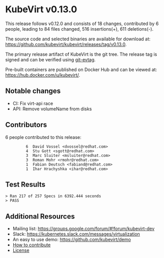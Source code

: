 KubeVirt v0.13.0
================

This release follows v0.12.0 and consists of 18 changes, contributed by
6 people, leading to 84 files changed, 516 insertions(+), 611 deletions(-).

The source code and selected binaries are available for download at:
<https://github.com/kubevirt/kubevirt/releases/tag/v0.13.0>.

The primary release artifact of KubeVirt is the git tree. The release tag is
signed and can be verified using [git-evtag][git-evtag].

Pre-built containers are published on Docker Hub and can be viewed at:
<https://hub.docker.com/u/kubevirt/>.

Notable changes
---------------

- CI: Fix virt-api race
- API: Remove volumeName from disks

Contributors
------------

6 people contributed to this release:

```
         6	David Vossel <dvossel@redhat.com>
         4	Stu Gott <sgott@redhat.com>
         3	Marc Sluiter <msluiter@redhat.com>
         3	Roman Mohr <rmohr@redhat.com>
         1	Fabian Deutsch <fabiand@redhat.com>
         1	Ihar Hrachyshka <ihar@redhat.com>
```

Test Results
------------

```
> Ran 217 of 257 Specs in 6392.444 seconds
> PASS
```

Additional Resources
--------------------

- Mailing list: <https://groups.google.com/forum/#!forum/kubevirt-dev>
- Slack: <https://kubernetes.slack.com/messages/virtualization>
- An easy to use demo: <https://github.com/kubevirt/demo>
- [How to contribute][contributing]
- [License][license]

[git-evtag]: https://github.com/cgwalters/git-evtag#using-git-evtag
[contributing]: https://github.com/kubevirt/kubevirt/blob/master/CONTRIBUTING.md
[license]: https://github.com/kubevirt/kubevirt/blob/master/LICENSE
